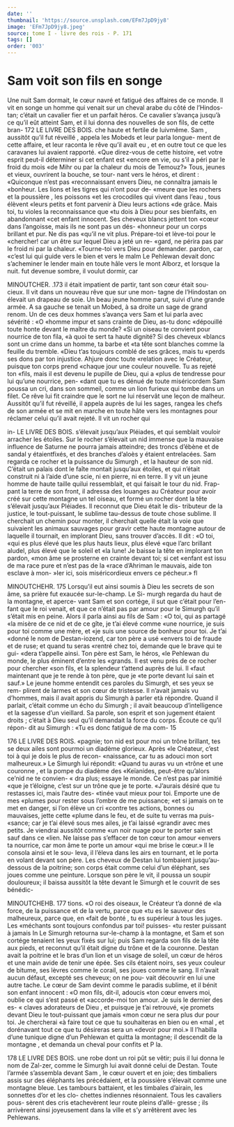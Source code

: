 ```yaml
---
date: ''
thumbnail: 'https://source.unsplash.com/EFm7JpD9jy8'
image: 'EFm7JpD9jy8.jpeg'
source: tome I - livre des rois - P. 171
tags: []
order: '003'
---
```


# Sam voit son fils en songe

Une nuit Sam dormait, le cœur navré et fatigué
des affaires de ce monde. Il vit en songe un homme qui venait sur un cheval arabe du côté de l’Hindos-
tan; c’était un cavalier fier et un parfait héros. Ce
cavalier s’avança jusqu’à ce qu’il eût atteint Sam, et
il lui donna des nouvelles de son fils, de cette bran-
172 LE LIVRE DES BOIS.
che haute et fertile de luivmême. Sam , aussitôt qu’il
fut réveillé , appela les Mobeds et leur parla longue-
ment de cette affaire, et leur raconta le rêve qu’il
avait eu , et en outre tout ce que les caravanes lui avaient rapporté. «Que direz-vous de cette histoire,
«et votre esprit peut-il déterminer si cet enfant est «encore en vie, ou s’il a péri par le froid du mois
«de Mihr ou par la chaleur du mois de Temouz?» Tous, jeunes et vieux, ouvrirent la bouche, se tour- nant vers le héros, et dirent : «Quiconque n’est pas «reconnaissant envers Dieu, ne connaîtra jamais le «bonheur. Les lions et les tigres qui n’ont pour de- «meure que les rochers et la poussière , les poissons
«et les crocodiles qui vivent dans l’eau , tous élèvent
«leurs petits et font parvenir à Dieu leurs actions «de grâce. Mais toi, tu violes la reconnaissance que «tu dois à Dieu pour ses bienfaits, en abandonnant «cet enfant innocent. Ses cheveux blancs jettent ton «cœur dans l’angoisse, mais ils ne sont pas un dés- «honneur pour un corps brillant et pur. Ne dis pas «qu’il ne vit plus. Prépare-toi et lève-toi pour le «chercher! car un être sur lequel Dieu a jeté un re- «gard, ne périra pas par le froid ni par la chaleur. «Tourne-toi vers Dieu pour demander. pardon, car «c’est lui qui guide vers le bien et vers le malm
Le Pehlewan devait donc s’acheminer le lender main en toute hâle vers le mont Alborz, et lorsque la nuit. fut devenue sombre, il voulut dormir, car

MINOUTCHER. .173 il était impatient de partir, tant son cœur était sou-
cieux. Il vit dans un nouveau rêve que sur une mon-
tagne de l’Hindostan on élevait un drapeau de soie.
Un beau jeune homme parut, suivi d’une grande
armée. A sa gauche se tenait un Mobed, à sa droite
un sage de grand renom. Un de ces deux hommes s’avança vers Sam et lui parla avec sévérité : «O
«homme impur et sans crainte de Dieu, as-tu donc «dépouillé toute honte devant le maître du monde?
«Si un oiseau te convient pour nourrice de ton fila, «à quoi te sert ta haute dignité? Si des cheveux «blancs sont un crime dans un homme, ta barbe et «ta tête sont blanches comme la feuille du tremble. «Dieu t’as toujours comblé de ses grâces, mais tu
«perds ses dons par ton injustice. Ahjure donc toute «relation avec le Créateur, puisque ton corps prend «chaque jour une couleur nouvelle. Tu as rejeté ton «fils, mais il est devenu le pupille de Dieu, qui a «plus de tendresse pour lui qu’une nourrice, pen-
«dant que tu es dénué de toute miséricordem Sam
poussa un cri, dans son sommeil, comme un lion furieux qui tombe dans un filet. Ce rêve lui fit
craindre que le sort ne lui réservât une leçon de malheur.
Aussitôt qu’il fut réveillé, il appela auprès de lui
les sages, rangea les chefs de son armée et se mit en marche en toute hâte vers les montagnes pour réclamer celui qu’il avait rejeté. Il vit un rocher qui

in- LE LIVRE DES BOIS.
s’élevait jusqu’aux Pléiades, et qui semblait vouloir
arracher les étoiles. Sur le rocher s’élevait un nid immense que la mauvaise influence de Saturne ne pourra jamais atteindre; des troncs d’ébène et de
sandal y étaientfixés, et des branches d’aloès y étaient entrelacées. Sam regarda ce rocher et la puissance du Simurgh , et la hauteur de son nid. C’était un
palais dont le faîte montait jusqu’aux étoiles, et qui n’était construit ni à l’aide d’une scie, ni en pierre,
ni en terre. Il y vit un jeune homme de haute taille quilui ressemblait, et qui faisait le tour du nid. Frap- pant la terre de son front, il adressa des louanges au Créateur pour avoir créé sur cette montagne un
tel oiseau, et formé un rocher dont la tête s’élevait
jusqu’aux Pléiades. Il reconnut que Dieu était le dis- tributeur de la justice, le tout-puissant, le sublime
tau-dessus de toute chose sublime. Il cherchait un chemin pour monter, il cherchait quelle était la voie que suivaient les animaux sauvages pour gravir cette
haute montagne autour de laquelle il tournait, en implorant Dieu, sans trouver d’accès. Il dit : «O toi,
«qui es plus élevé que les plus hauts lieux, plus élevé
«que l’arc brillant aludel, plus élevé que le soleil et
«la lune! Je baisse la tête en implorant ton pardon, «mon âme se prosterne en crainte devant toi; si cet «enfant est issu de ma race pure et n’est pas de la «race d’Ahriman le mauvais, aide ton esclave à mon- »Ier ici, sois miséricordieux envers ce pécheur.»
fl

MINOUTCHEHR. 175 Lorsqu’il eut ainsi soumis à Dieu les secrets de
son âme, sa prière fut exaucée sur-le-champ. Le Si-
murgh regarda du haut de la montagne, et aperce- vant Sam et son cortége, il sut que c’était pour l’en-
fant que le roi venait, et que ce n’était pas par amour
pour le Simurgh qu’il s’était mis en peine. Alors il
parla ainsi au fils de Sam : «O toi, qui as partagé «la misère de ce nid et de ce gîte, je t’ai élevé comme
«une nourrice, je suis pour toi comme une mère, et «je suis une source de bonheur pour toi. Je t’ai «donné le nom de Destan-iozend, car ton père a usé
«envers toi de fraude et de ruse; et quand tu seras «rentré chez toi, demande que le brave qui te gui- «dera t’appelle ainsi. Ton père est Sam, le héros,
«le Pehlewan du monde, le plus éminent d’entre les «grands. Il est venu près de ce rocher pour chercher «son fils, et la splendeur t’attend auprès de lui. Il
«faut maintenant que je te rende à ton père, que je
«te porte devant lui sain et sauf.» Le jeune homme entendit ces paroles du Simurgh, et ses yeux se rem- plirent de larmes et son cœur de tristesse. Il n’avait jamais vu d’hommes, mais il avait appris du Simurgh
à parler età répondre. Quand il parlait, c’était comme
un écho du Simurgh ; il avait beaucoup d’intelligence et la sagesse d’un vieillard. Sa parole, son esprit et son jugement étaient droits ; c’était à Dieu seul qu’il demandait la force du corps. Écoute ce qu’il répon-
dit au Simurgh : «Tu es donc fatigué de ma com-
15

176 LE LIVRE DES ROIS.
«pagnie; ton nid est pour moi un trône brillant, tes se deux ailes sont pourmoi un diadème glorieux. Après «le Créateur, c’est toi à qui je dois le plus de recon- «naissance, car tu as adouci mon sort malheureux.» Le Simurgh lui répondit: «Quand tu auras vu un «trône et une couronne , et la pompe du diadème des «Keïanides, peut-être qu’alors ce’nid ne te convien-
« dra plus; essaye le monde. Ce n’est pas par inimitié
«que je t’éloigne, c’est sur un trône que je te porte.
«J’aurais désiré que tu restasses ici, mais l’autre des-
«tinée vaut mieux pour toi. Emporte une de mes «plumes pour rester sous l’ombre de me puissance;
«et si jamais on te met en danger, si l’on élève un cri «contre tes actions, bonnes ou mauvaises, jette cette «plume dans le feu, et de suite tu verras ma puis- «sance; car je t’ai élevé sous mes ailes, je t’ai laissé
«grandir avec mes petits. Je viendrai aussitôt comme
«un noir nuage pour te porter sain et sauf dans ce «lien. Ne laisse pas s’effacer de ton cœur ton amour «envers ta nourrice, car mon âme te porte un amour «qui me brise le cœur.» Il le consola ainsi et le sou- leva, il l’éleva dans les airs en tournant, et le porta
en volant devant son père. Les cheveux de Destan lui tombaient jusqu’au-dessous de la poitrine; son corps était comme celui d’un éléphant, ses joues
comme une peinture. Lorsque son père le vit, il poussa un soupir douloureux; il baissa aussitôt la tête devant le Simurgh et le couvrit de ses bénédic-

MINOUTCHEHB. 177 tions. «O roi des oiseaux, le Créateur t’a donné de
«la force, de la puissance et de la vertu, parce que «tu es le sauveur des malheureux, parce que, en «fait de bonté , tu es supérieur à tous les juges. Les «méchants sont toujours confondus par toi! puisses- «tu rester puissant à jamais In Le Simurgh retourna sur-le-champ à la montagne, et Sam et son cortége tenaient les yeux fixés sur lui; puis Sam regarda son fils de la tête aux pieds, et reconnut qu’il était digne
du trône et de la couronne. Destan avait la poitrine et le bras d’un lion et un visage de soleil, un cœur
de héros et une main avide de tenir une épée. Ses
cils étaient noirs, ses yeux couleur de bitume, ses lèvres comme le corail, ses joues comme le sang. Il n’avait aucun défaut, excepté ses cheveux; on ne pou-
vait découvrir en lui une autre tache. Le cœur de Sam devint comme le paradis sublime, et il bénit son enfant innocent : «O mon fils, dit-il, adoucis «ton cœur envers moi, oublie ce qui s’est passé et «accorde-moi ton amour. Je suis le dernier des es- « claves adorateurs de Dieu , et puisque je t’ai retrouvé,
«je promets devant Dieu le tout-puissant que jamais «mon cœur ne sera plus dur pour toi. Je chercherai «à faire tout ce que tu souhaiteras en bien ou en «mal , et dorénavant tout ce que tu désireras sera un «devoir pour moi.» Il l’habilla d’une tunique digne
d’un Pehlewan et quitta la montagne; il descendit
de la montagne , et demanda un cheval pour confits et
P la.

178 LE LIVRE DES BOIS.
une robe dont un roi pût se vêtir; puis il lui donna
le nom de Zal-zer, comme le Simurgh lui avait donné celui de Destan. Toute l’armée s’assembla devant Sam ,
le cœur ouvert et en joie; des timbaliers assis sur des éléphants les précédaient, et la poussière s’élevait
comme une montagne bleue. Les tambours battaient, et les timbales d’airain, les sonnettes d’or et les clo-
chettes indiennes résonnaient. Tous les cavaliers pous- sèrent des cris etachevèrent leur route pleins d’allé-
gresse ; ils arrivèrent ainsi joyeusement dans la ville et s’y arrêtèrent avec les Pehlewans.
